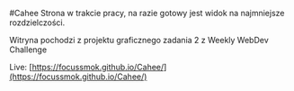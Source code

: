 #Cahee
Strona w trakcie pracy, na razie gotowy jest widok na najmniejsze rozdzielczości.

Witryna pochodzi z projektu graficznego zadania 2 z Weekly WebDev Challenge


Live: [https://focussmok.github.io/Cahee/](https://focussmok.github.io/Cahee/)